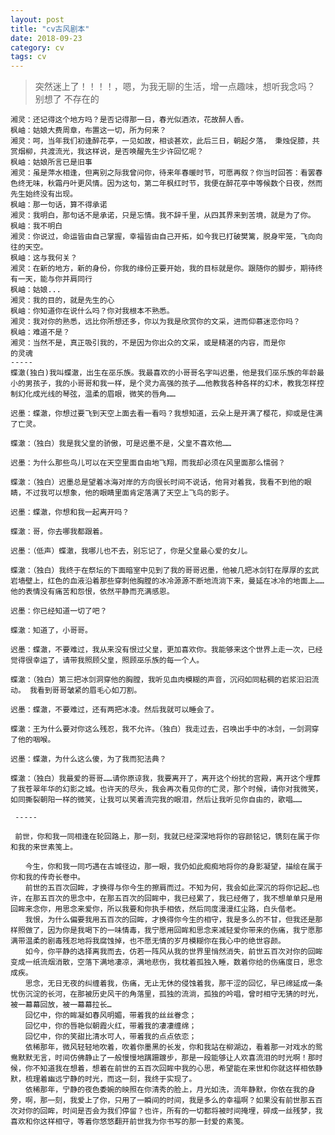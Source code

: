```yaml
---
layout: post
title: "cv古风剧本"
date: 2018-09-23
category: cv
tags: cv
---
```



> 突然迷上了！！！！，嗯，为我无聊的生活，增一点趣味，想听我念吗？ 别想了 不存在的

	湘灵：还记得这个地方吗？是否记得那一日，春光似酒浓，花故醉人香。
	枫岫：姑娘大费周章，布置这一切，所为何来？
	湘灵：呵，当年我们初逢醉花亭，一见如故，相谈甚欢，此后三日，朝起夕落， 秉烛促膝，共赏烟柳，共渡流光，我这样说，是否唤醒先生少许回忆呢？
	枫岫：姑娘所言已是旧事
	湘灵：虽是萍水相逢，但离别之际我曾问你，待来年春暖时节，可愿再叙？你当时回答：看罢春色终无味，秋霜丹叶更风情。因为这句，第二年枫红时节，我便在醉花亭中等候数个日夜，然而先生始终没有出现。
	枫岫：那一句话，算不得承诺
	湘灵：我明白，那句话不是承诺，只是忘情。我不辞千里，从四其界来到苦境，就是为了你。
	枫岫：我不明白
	湘灵：你说过，命运皆由自己掌握，幸福皆由自己开拓，如今我已打破樊篱，脱身牢笼，飞向向往的天空。
	枫岫：这与我何关？
	湘灵：在新的地方，新的身份，你我的缘份正要开始，我的目标就是你。跟随你的脚步，期待终有一天，能与你并肩同行
	枫岫：姑娘...
	湘灵：我的目的，就是先生的心
	枫岫：你知道你在说什么吗？你对我根本不熟悉。
	湘灵：我对你的熟悉，远比你所想还多，你以为我是欣赏你的文采，进而仰慕迷恋你吗？
	枫岫：难道不是？
	湘灵：当然不是，真正吸引我的，不是因为你出众的文采，或是精湛的内容，而是你
	的灵魂
	-----
	蝶澈(独白)我叫蝶澈，出生在巫乐族。我最喜欢的小哥哥名字叫迟墨，他是我们巫乐族的年龄最小的男孩子，我的小哥哥和我一样，是个灵力高强的孩子……他教我各种各样的幻术，教我怎样控制幻化成光线的琴弦，温柔的眉眼，微笑的唇角…… 

	迟墨：蝶澈，你想过要飞到天空上面去看一看吗？我想知道，云朵上是开满了樱花，抑或是住满了亡灵。 

	蝶澈：（独白）我是我父皇的骄傲，可是迟墨不是，父皇不喜欢他…… 

	迟墨：为什么那些鸟儿可以在天空里面自由地飞翔，而我却必须在风里面那么懦弱？ 

	蝶澈：（独白）迟墨总是望着冰海对岸的方向很长时间不说话，他背对着我，我看不到他的眼睛，不过我可以想象，他的眼睛里面肯定落满了天空上飞鸟的影子。 

	迟墨：蝶澈，你想和我一起离开吗？ 

	蝶澈：哥，你去哪我都跟着。 

	迟墨：（低声）蝶澈，我哪儿也不去，别忘记了，你是父皇最心爱的女儿。 

	蝶澈：（独白）我终于在祭坛的下面暗室中见到了我的哥哥迟墨，他被几把冰剑钉在厚厚的玄武岩墙壁上，红色的血液沿着那些穿刺他胸膛的冰冷源源不断地流淌下来，曼延在冰冷的地面上……他的表情没有痛苦和怨恨，依然平静而充满感恩。 

	迟墨：你已经知道一切了吧？ 

	蝶澈：知道了，小哥哥。 

	迟墨：蝶澈，不要难过，我从来没有恨过父皇，更加喜欢你。我能够来这个世界上走一次，已经觉得很幸运了，请带我照顾父皇，照顾巫乐族的每一个人。 

	蝶澈：（独白）第三把冰剑洞穿他的胸膛，我听见血肉模糊的声音，沉闷如同粘稠的岩浆汩汩流动。 我看到哥哥皱紧的眉毛心如刀割。 

	迟墨：蝶澈，不要难过，还有两把冰凌。然后我就可以睡会了。 

	蝶澈：王为什么要对你这么残忍，我不允许。（独白）我走过去，召唤出手中的冰剑，一剑洞穿了他的咽喉。 

	迟墨：蝶澈，为什么这么傻，为了我而犯法典？ 

	蝶澈：（独白）我最爱的哥哥……请你原谅我，我要离开了，离开这个纷扰的宫殿，离开这个埋葬了我苍翠年华的幻影之城。也许天的尽头，我会再次看见你的亡灵，那个时候，请你对我微笑，如同撕裂朝阳一样的微笑，让我可以笑着流完我的眼泪，然后让我听见你自由的，歌唱……

	 -----

	 前世，你和我一同相逢在轮回路上，那一刻，我就已经深深地将你的容颜铭记，镌刻在属于你和我的来世素笺上。

	　　今生，你和我一同巧遇在古城径边，那一眼，我仍如此痴痴地将你的身影凝望，描绘在属于你和我的传奇长卷中。
	　　前世的五百次回眸，才换得与你今生的擦肩而过。不知为何，我会如此深沉的将你记起…也许，在那五百次的思念中，在那五百次的回眸中，我已经累了，我已经倦了，我不想单单只是用回眸来念你，用思念来爱你，所以我要和你执手相依，然后同度漫漫红尘路，白头偕老。
	　　我恨，为什么偏要我用五百次的回眸，才换得你今生的相守，我是多么的不甘，但我还是那样照做了，因为你是我喝下的一味情毒，我宁愿用回眸和思念来减轻爱你带来的伤痛，我宁愿那满带温柔的剧毒残忍地将我腐蚀掉，也不愿无情的岁月模糊你在我心中的绝世容颜。
	　　如今，你平静的选择离我而去，仿若一阵风从我的世界里悄然消失，前世五百次对你的回眸变成一纸流烟消散，空落下满地凄凉，满地悲伤，我枕着孤独入睡，数着你给的伤痛度日，思念成疾。
	　　思念，无日无夜的纠缠着我，伤痛，无止无休的侵蚀着我，那干涩的回忆，早已绵延成一条忧伤沉淀的长河，在那被历史风干的角落里，孤独的流淌，孤独的吟唱，曾时相守无猜的时光，被一幕幕回放，被一幕幕拉长…
	　　回忆中，你的眸凝如春风明媚，带着我的丝丝眷念；
	　　回忆中，你的唇艳似朝霞火红，带着我的凄凄缠绵；
	　　回忆中，你的笑甜比清水可人，带着我的点点依恋；
	　　依稀那年，微风轻轻地吹着，吹着你墨黑的长发，你和我站在柳湖边，看着那一对戏水的鸳鸯默默无言，时间仿佛静止了一般慢慢地蹒跚踱步，那是一段能够让人欢喜流泪的时光啊！那时候，你不知道我在想着，想着在前世的五百次回眸中我的心思，希望能在来世和你就这样相依静默，梳理着幽远宁静的时光，而这一刻，我终于实现了。
	　　依稀那年，宁静的夜色委婉的映照在你清秀的脸上，月光如洗，流年静默，你依在我的身旁，啊，那一刻，我爱上了你，只用了一瞬间的时间，我是多么的幸福啊？如果没有前世那五百次对你的回眸，时间是否会为我们停留？也许，所有的一切都将被时间掩埋，碎成一丝残梦，我喜欢和你这样相守，等着你悠悠翻开前世我为你书写的那一封爱的素笺。